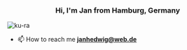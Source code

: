 <h3 align="center">Hi, I'm Jan from Hamburg, Germany</h3>

<p align="left"> <img src="https://komarev.com/ghpvc/?username=ku-ra&label=Profile%20views&color=0e75b6&style=flat" alt="ku-ra" /> </p>


- 📫 How to reach me **janhedwig@web.de**


